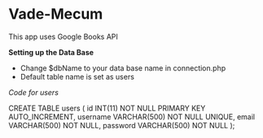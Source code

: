 # Vade-Mecum

This app uses Google Books API

**Setting up the Data Base**

- Change $dbName to your data base name in connection.php
- Default table name is set as users




*Code for users*


CREATE TABLE users (
	id INT(11) NOT NULL PRIMARY KEY AUTO_INCREMENT,
	username VARCHAR(500) NOT NULL UNIQUE,
	email VARCHAR(500) NOT NULL,
	password VARCHAR(500) NOT NULL
);


